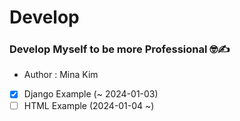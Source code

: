 # Develop
### Develop Myself to be more Professional 🤓✍️

* Author : Mina Kim

- [x] Django Example (~ 2024-01-03)
- [ ] HTML Example (2024-01-04 ~)
